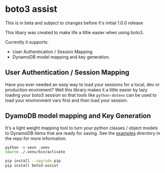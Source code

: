 # boto3 assist

This is in beta and subject to changes before it's initial 1.0.0 release

This libary was created to make life a little easier when using boto3.

Currently it supports:
- User Authentication / Session Mapping
- DynamoDB model mapping and key generation.


## User Authentication / Session Mapping
Have you ever needed an easy way to load your sessions for a local, dev or production enviroment? Well this library
makes it a little easier by lazy loading your boto3 session so that tools like `python-dotenv` can be used to load your
environment vars first and then load your session.

## DyamoDB model mapping and Key Generation
It's a light weight mapping tool to turn your python classes / object models to DynamoDB items that are ready
for saving.  See the [examples](https://github.com/geekcafe/boto3-assist/tree/main/examples) directory in the repo for more information.


```sh
python -m vevn .venv
source ./.venv/bin/activate

pip install --upgrade pip  
pip install boto3-assist

```


